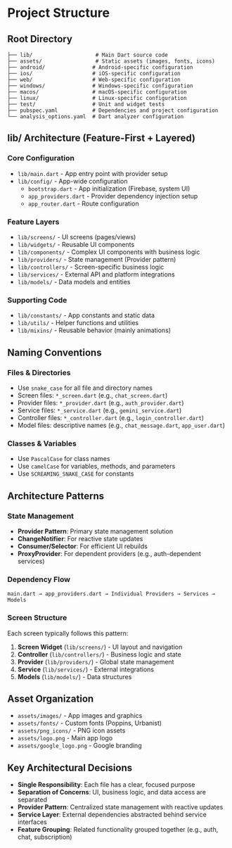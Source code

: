 # Project Structure

## Root Directory
```
├── lib/                    # Main Dart source code
├── assets/                 # Static assets (images, fonts, icons)
├── android/               # Android-specific configuration
├── ios/                   # iOS-specific configuration
├── web/                   # Web-specific configuration
├── windows/               # Windows-specific configuration
├── macos/                 # macOS-specific configuration
├── linux/                 # Linux-specific configuration
├── test/                  # Unit and widget tests
├── pubspec.yaml           # Dependencies and project configuration
└── analysis_options.yaml  # Dart analyzer configuration
```

## lib/ Architecture (Feature-First + Layered)

### Core Configuration
- `lib/main.dart` - App entry point with provider setup
- `lib/config/` - App-wide configuration
  - `bootstrap.dart` - App initialization (Firebase, system UI)
  - `app_providers.dart` - Provider dependency injection setup
  - `app_router.dart` - Route configuration

### Feature Layers
- `lib/screens/` - UI screens (pages/views)
- `lib/widgets/` - Reusable UI components
- `lib/components/` - Complex UI components with business logic
- `lib/providers/` - State management (Provider pattern)
- `lib/controllers/` - Screen-specific business logic
- `lib/services/` - External API and platform integrations
- `lib/models/` - Data models and entities

### Supporting Code
- `lib/constants/` - App constants and static data
- `lib/utils/` - Helper functions and utilities
- `lib/mixins/` - Reusable behavior (mainly animations)

## Naming Conventions

### Files & Directories
- Use `snake_case` for all file and directory names
- Screen files: `*_screen.dart` (e.g., `chat_screen.dart`)
- Provider files: `*_provider.dart` (e.g., `auth_provider.dart`)
- Service files: `*_service.dart` (e.g., `gemini_service.dart`)
- Controller files: `*_controller.dart` (e.g., `login_controller.dart`)
- Model files: descriptive names (e.g., `chat_message.dart`, `app_user.dart`)

### Classes & Variables
- Use `PascalCase` for class names
- Use `camelCase` for variables, methods, and parameters
- Use `SCREAMING_SNAKE_CASE` for constants

## Architecture Patterns

### State Management
- **Provider Pattern**: Primary state management solution
- **ChangeNotifier**: For reactive state updates
- **Consumer/Selector**: For efficient UI rebuilds
- **ProxyProvider**: For dependent providers (e.g., auth-dependent services)

### Dependency Flow
```
main.dart → app_providers.dart → Individual Providers → Services → Models
```

### Screen Structure
Each screen typically follows this pattern:
1. **Screen Widget** (`lib/screens/`) - UI layout and navigation
2. **Controller** (`lib/controllers/`) - Business logic and state
3. **Provider** (`lib/providers/`) - Global state management
4. **Service** (`lib/services/`) - External integrations
5. **Models** (`lib/models/`) - Data structures

## Asset Organization
- `assets/images/` - App images and graphics
- `assets/fonts/` - Custom fonts (Poppins, Urbanist)
- `assets/png_icons/` - PNG icon assets
- `assets/logo.png` - Main app logo
- `assets/google_logo.png` - Google branding

## Key Architectural Decisions
- **Single Responsibility**: Each file has a clear, focused purpose
- **Separation of Concerns**: UI, business logic, and data access are separated
- **Provider Pattern**: Centralized state management with reactive updates
- **Service Layer**: External dependencies abstracted behind service interfaces
- **Feature Grouping**: Related functionality grouped together (e.g., auth, chat, subscription)